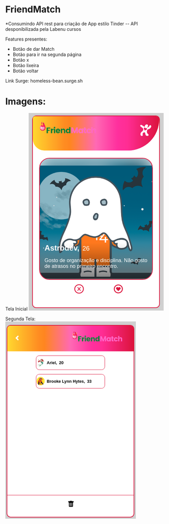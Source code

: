 # FriendMatch
 *Consumindo API rest para criação de App estilo Tinder -- API desponibilizada pela Labenu cursos

Features presentes:
- Botão de dar Match
- Botão para ir na segunda página
- Botão x
- Botão lixeira
- Botão voltar

Link Surge:
 homeless-bean.surge.sh

# Imagens:

Tela Inicial 
![image](https://github.com/SilasPaixao/FriendMatch/blob/master/friendmatch/src/assets/front.png?raw=true)

Segunda Tela:
![image](https://github.com/SilasPaixao/FriendMatch/blob/master/friendmatch/src/assets/contacts.png?raw=true)
